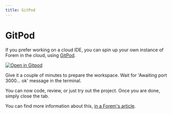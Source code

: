 ```yaml
---
title: GitPod
---
```


# GitPod

If you prefer working on a cloud IDE, you can spin up your own instance of Forem
in the cloud, using [GitPod](https://gitpod.io/#https://github.com/forem/forem).

[![Open in
Gitpod](https://gitpod.io/button/open-in-gitpod.svg)](https://gitpod.io/#https://github.com/forem/forem)

Give it a couple of minutes to prepare the workspace. Wait for 'Awaiting port 3000... ok' message in the terminal.

You can now code, review, or just try out the project. Once you are done, simply close the tab.

You can find more information about this,
[in a Forem's article](https://dev.to/ben/spin-up-a-local-instance-of-dev-in-the-cloud-with-gitpod-it-s-incredibly-simple-pij).
